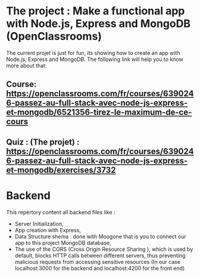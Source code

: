 # The project : Make a functional app with Node.js, Express and MongoDB (OpenClassrooms)
The current projet is just for fun, its showing how to create an app with Node.js, Express and MongoDB. The following link will help you to know more about that: 
## Course: https://openclassrooms.com/fr/courses/6390246-passez-au-full-stack-avec-node-js-express-et-mongodb/6521356-tirez-le-maximum-de-ce-cours
## Quiz : (The projet) : https://openclassrooms.com/fr/courses/6390246-passez-au-full-stack-avec-node-js-express-et-mongodb/exercises/3732

# Backend
This repertory content all backend files like : 
- Server Initialization,
- App creation with Express,
- Data Structure shema : done with Moogone that is you to connect our app to this project MongoDB database,
- The use of the CORS (Cross Origin Resource Sharing ), which is used by default, blocks HTTP calls between different servers, thus preventing malicious requests from accessing sensitive resources (In our case localhost:3000 for the backend and localhost:4200 for the front end)